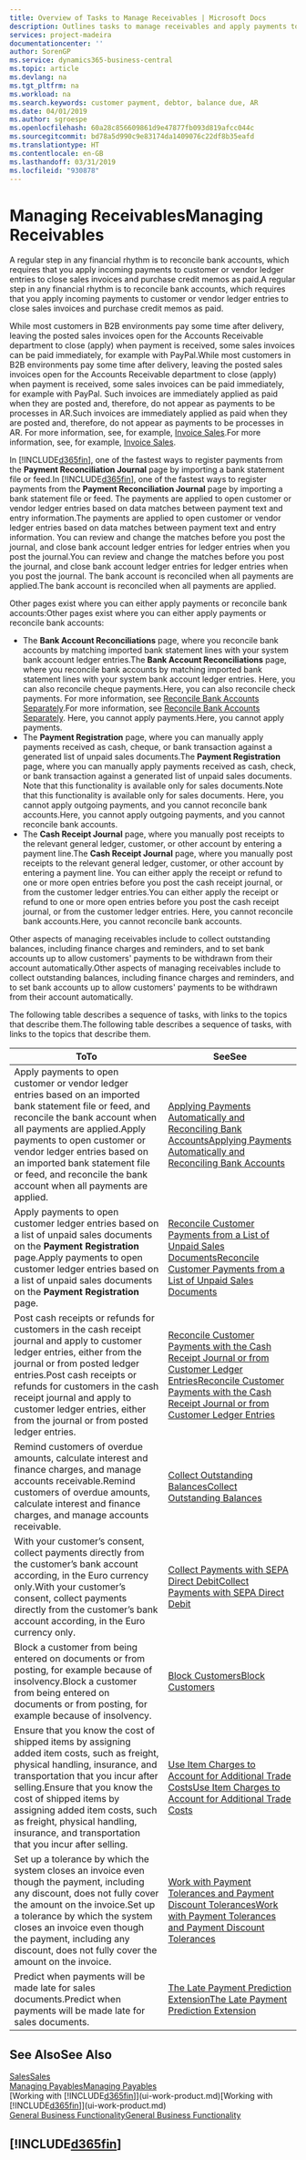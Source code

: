 ```yaml
---
title: Overview of Tasks to Manage Receivables | Microsoft Docs
description: Outlines tasks to manage receivables and apply payments to customer or vendor ledger entries.
services: project-madeira
documentationcenter: ''
author: SorenGP
ms.service: dynamics365-business-central
ms.topic: article
ms.devlang: na
ms.tgt_pltfrm: na
ms.workload: na
ms.search.keywords: customer payment, debtor, balance due, AR
ms.date: 04/01/2019
ms.author: sgroespe
ms.openlocfilehash: 60a28c856609861d9e47877fb093d819afcc044c
ms.sourcegitcommit: bd78a5d990c9e83174da1409076c22df8b35eafd
ms.translationtype: HT
ms.contentlocale: en-GB
ms.lasthandoff: 03/31/2019
ms.locfileid: "930878"
---
```

# <a name="managing-receivables"></a><span data-ttu-id="2aab4-103">Managing Receivables</span><span class="sxs-lookup"><span data-stu-id="2aab4-103">Managing Receivables</span></span>
<span data-ttu-id="2aab4-104">A regular step in any financial rhythm is to reconcile bank accounts, which requires that you apply incoming payments to customer or vendor ledger entries to close sales invoices and purchase credit memos as paid.</span><span class="sxs-lookup"><span data-stu-id="2aab4-104">A regular step in any financial rhythm is to reconcile bank accounts, which requires that you apply incoming payments to customer or vendor ledger entries to close sales invoices and purchase credit memos as paid.</span></span>

<span data-ttu-id="2aab4-105">While most customers in B2B environments pay some time after delivery, leaving the posted sales invoices open for the Accounts Receivable department to close (apply) when payment is received, some sales invoices can be paid immediately, for example with PayPal.</span><span class="sxs-lookup"><span data-stu-id="2aab4-105">While most customers in B2B environments pay some time after delivery, leaving the posted sales invoices open for the Accounts Receivable department to close (apply) when payment is received, some sales invoices can be paid immediately, for example with PayPal.</span></span> <span data-ttu-id="2aab4-106">Such invoices are immediately applied as paid when they are posted and, therefore, do not appear as payments to be processes in AR.</span><span class="sxs-lookup"><span data-stu-id="2aab4-106">Such invoices are immediately applied as paid when they are posted and, therefore, do not appear as payments to be processes in AR.</span></span> <span data-ttu-id="2aab4-107">For more information, see, for example, [Invoice Sales](sales-how-invoice-sales.md).</span><span class="sxs-lookup"><span data-stu-id="2aab4-107">For more information, see, for example, [Invoice Sales](sales-how-invoice-sales.md).</span></span>  

<span data-ttu-id="2aab4-108">In [!INCLUDE[d365fin](includes/d365fin_md.md)], one of the fastest ways to register payments from the **Payment Reconciliation Journal** page by importing a bank statement file or feed.</span><span class="sxs-lookup"><span data-stu-id="2aab4-108">In [!INCLUDE[d365fin](includes/d365fin_md.md)], one of the fastest ways to register payments from the **Payment Reconciliation Journal** page by importing a bank statement file or feed.</span></span> <span data-ttu-id="2aab4-109">The payments are applied to open customer or vendor ledger entries based on data matches between payment text and entry information.</span><span class="sxs-lookup"><span data-stu-id="2aab4-109">The payments are applied to open customer or vendor ledger entries based on data matches between payment text and entry information.</span></span> <span data-ttu-id="2aab4-110">You can review and change the matches before you post the journal, and close bank account ledger entries for ledger entries when you post the journal.</span><span class="sxs-lookup"><span data-stu-id="2aab4-110">You can review and change the matches before you post the journal, and close bank account ledger entries for ledger entries when you post the journal.</span></span> <span data-ttu-id="2aab4-111">The bank account is reconciled when all payments are applied.</span><span class="sxs-lookup"><span data-stu-id="2aab4-111">The bank account is reconciled when all payments are applied.</span></span>

<span data-ttu-id="2aab4-112">Other pages exist where you can either apply payments or reconcile bank accounts:</span><span class="sxs-lookup"><span data-stu-id="2aab4-112">Other pages exist where you can either apply payments or reconcile bank accounts:</span></span>

* <span data-ttu-id="2aab4-113">The **Bank Account Reconciliations** page, where you reconcile bank accounts by matching imported bank statement lines with your system bank account ledger entries.</span><span class="sxs-lookup"><span data-stu-id="2aab4-113">The **Bank Account Reconciliations** page, where you reconcile bank accounts by matching imported bank statement lines with your system bank account ledger entries.</span></span> <span data-ttu-id="2aab4-114">Here, you can also reconcile cheque payments.</span><span class="sxs-lookup"><span data-stu-id="2aab4-114">Here, you can also reconcile check payments.</span></span> <span data-ttu-id="2aab4-115">For more information, see [Reconcile Bank Accounts Separately](bank-how-reconcile-bank-accounts-separately.md).</span><span class="sxs-lookup"><span data-stu-id="2aab4-115">For more information, see [Reconcile Bank Accounts Separately](bank-how-reconcile-bank-accounts-separately.md).</span></span> <span data-ttu-id="2aab4-116">Here, you cannot apply payments.</span><span class="sxs-lookup"><span data-stu-id="2aab4-116">Here, you cannot apply payments.</span></span>
* <span data-ttu-id="2aab4-117">The **Payment Registration** page, where you can manually apply payments received as cash, cheque, or bank transaction against a generated list of unpaid sales documents.</span><span class="sxs-lookup"><span data-stu-id="2aab4-117">The **Payment Registration** page, where you can manually apply payments received as cash, check, or bank transaction against a generated list of unpaid sales documents.</span></span> <span data-ttu-id="2aab4-118">Note that this functionality is available only for sales documents.</span><span class="sxs-lookup"><span data-stu-id="2aab4-118">Note that this functionality is available only for sales documents.</span></span> <span data-ttu-id="2aab4-119">Here, you cannot apply outgoing payments, and you cannot reconcile bank accounts.</span><span class="sxs-lookup"><span data-stu-id="2aab4-119">Here, you cannot apply outgoing payments, and you cannot reconcile bank accounts.</span></span>
* <span data-ttu-id="2aab4-120">The **Cash Receipt Journal** page, where you manually post receipts to the relevant general ledger, customer, or other account by entering a payment line.</span><span class="sxs-lookup"><span data-stu-id="2aab4-120">The **Cash Receipt Journal** page, where you manually post receipts to the relevant general ledger, customer, or other account by entering a payment line.</span></span> <span data-ttu-id="2aab4-121">You can either apply the receipt or refund to one or more open entries before you post the cash receipt journal, or from the customer ledger entries.</span><span class="sxs-lookup"><span data-stu-id="2aab4-121">You can either apply the receipt or refund to one or more open entries before you post the cash receipt journal, or from the customer ledger entries.</span></span> <span data-ttu-id="2aab4-122">Here, you cannot reconcile bank accounts.</span><span class="sxs-lookup"><span data-stu-id="2aab4-122">Here, you cannot reconcile bank accounts.</span></span>  

<span data-ttu-id="2aab4-123">Other aspects of managing receivables include to collect outstanding balances, including finance charges and reminders, and to set bank accounts up to allow customers' payments to be withdrawn from their account automatically.</span><span class="sxs-lookup"><span data-stu-id="2aab4-123">Other aspects of managing receivables include to collect outstanding balances, including finance charges and reminders, and to set bank accounts up to allow customers' payments to be withdrawn from their account automatically.</span></span>

<span data-ttu-id="2aab4-124">The following table describes a sequence of tasks, with links to the topics that describe them.</span><span class="sxs-lookup"><span data-stu-id="2aab4-124">The following table describes a sequence of tasks, with links to the topics that describe them.</span></span>  

| <span data-ttu-id="2aab4-125">To</span><span class="sxs-lookup"><span data-stu-id="2aab4-125">To</span></span> | <span data-ttu-id="2aab4-126">See</span><span class="sxs-lookup"><span data-stu-id="2aab4-126">See</span></span> |
| --- | --- |
| <span data-ttu-id="2aab4-127">Apply payments to open customer or vendor ledger entries based on an imported bank statement file or feed, and reconcile the bank account when all payments are applied.</span><span class="sxs-lookup"><span data-stu-id="2aab4-127">Apply payments to open customer or vendor ledger entries based on an imported bank statement file or feed, and reconcile the bank account when all payments are applied.</span></span> |[<span data-ttu-id="2aab4-128">Applying Payments Automatically and Reconciling Bank Accounts</span><span class="sxs-lookup"><span data-stu-id="2aab4-128">Applying Payments Automatically and Reconciling Bank Accounts</span></span>](receivables-apply-payments-auto-reconcile-bank-accounts.md) |
| <span data-ttu-id="2aab4-129">Apply payments to open customer ledger entries based on a list of unpaid sales documents on the **Payment Registration** page.</span><span class="sxs-lookup"><span data-stu-id="2aab4-129">Apply payments to open customer ledger entries based on a list of unpaid sales documents on the **Payment Registration** page.</span></span> |[<span data-ttu-id="2aab4-130">Reconcile Customer Payments from a List of Unpaid Sales Documents</span><span class="sxs-lookup"><span data-stu-id="2aab4-130">Reconcile Customer Payments from a List of Unpaid Sales Documents</span></span>](receivables-how-reconcile-customer-payments-list-unpaid-sales-documents.md) |
| <span data-ttu-id="2aab4-131">Post cash receipts or refunds for customers in the cash receipt journal and apply to customer ledger entries, either from the journal or from posted ledger entries.</span><span class="sxs-lookup"><span data-stu-id="2aab4-131">Post cash receipts or refunds for customers in the cash receipt journal and apply to customer ledger entries, either from the journal or from posted ledger entries.</span></span> |[<span data-ttu-id="2aab4-132">Reconcile Customer Payments with the Cash Receipt Journal or from Customer Ledger Entries</span><span class="sxs-lookup"><span data-stu-id="2aab4-132">Reconcile Customer Payments with the Cash Receipt Journal or from Customer Ledger Entries</span></span>](receivables-how-apply-sales-transactions-manually.md) |
| <span data-ttu-id="2aab4-133">Remind customers of overdue amounts, calculate interest and finance charges, and manage accounts receivable.</span><span class="sxs-lookup"><span data-stu-id="2aab4-133">Remind customers of overdue amounts, calculate interest and finance charges, and manage accounts receivable.</span></span> |[<span data-ttu-id="2aab4-134">Collect Outstanding Balances</span><span class="sxs-lookup"><span data-stu-id="2aab4-134">Collect Outstanding Balances</span></span>](receivables-collect-outstanding-balances.md) |
|<span data-ttu-id="2aab4-135">With your customer’s consent, collect payments directly from the customer’s bank account according, in the Euro currency only.</span><span class="sxs-lookup"><span data-stu-id="2aab4-135">With your customer’s consent, collect payments directly from the customer’s bank account according, in the Euro currency only.</span></span>|[<span data-ttu-id="2aab4-136">Collect Payments with SEPA Direct Debit</span><span class="sxs-lookup"><span data-stu-id="2aab4-136">Collect Payments with SEPA Direct Debit</span></span>](finance-collect-payments-with-sepa-direct-debit.md)|
|<span data-ttu-id="2aab4-137">Block a customer from being entered on documents or from posting, for example because of insolvency.</span><span class="sxs-lookup"><span data-stu-id="2aab4-137">Block a customer from being entered on documents or from posting, for example because of insolvency.</span></span>|[<span data-ttu-id="2aab4-138">Block Customers</span><span class="sxs-lookup"><span data-stu-id="2aab4-138">Block Customers</span></span>](receivables-how-block-customers.md)|
|<span data-ttu-id="2aab4-139">Ensure that you know the cost of shipped items by assigning added item costs, such as freight, physical handling, insurance, and transportation that you incur after selling.</span><span class="sxs-lookup"><span data-stu-id="2aab4-139">Ensure that you know the cost of shipped items by assigning added item costs, such as freight, physical handling, insurance, and transportation that you incur after selling.</span></span>|[<span data-ttu-id="2aab4-140">Use Item Charges to Account for Additional Trade Costs</span><span class="sxs-lookup"><span data-stu-id="2aab4-140">Use Item Charges to Account for Additional Trade Costs</span></span>](payables-how-assign-item-charges.md)|
|<span data-ttu-id="2aab4-141">Set up a tolerance by which the system closes an invoice even though the payment, including any discount, does not fully cover the amount on the invoice.</span><span class="sxs-lookup"><span data-stu-id="2aab4-141">Set up a tolerance by which the system closes an invoice even though the payment, including any discount, does not fully cover the amount on the invoice.</span></span>|[<span data-ttu-id="2aab4-142">Work with Payment Tolerances and Payment Discount Tolerances</span><span class="sxs-lookup"><span data-stu-id="2aab4-142">Work with Payment Tolerances and Payment Discount Tolerances</span></span>](finance-payment-tolerance-and-payment-discount-tolerance.md)|
| <span data-ttu-id="2aab4-143">Predict when payments will be made late for sales documents.</span><span class="sxs-lookup"><span data-stu-id="2aab4-143">Predict when payments will be made late for sales documents.</span></span> | [<span data-ttu-id="2aab4-144">The Late Payment Prediction Extension</span><span class="sxs-lookup"><span data-stu-id="2aab4-144">The Late Payment Prediction Extension</span></span>](ui-extensions-late-payment-prediction.md) |
## <a name="see-also"></a><span data-ttu-id="2aab4-145">See Also</span><span class="sxs-lookup"><span data-stu-id="2aab4-145">See Also</span></span>
[<span data-ttu-id="2aab4-146">Sales</span><span class="sxs-lookup"><span data-stu-id="2aab4-146">Sales</span></span>](sales-manage-sales.md)  
[<span data-ttu-id="2aab4-147">Managing Payables</span><span class="sxs-lookup"><span data-stu-id="2aab4-147">Managing Payables</span></span>](payables-manage-payables.md)  
<span data-ttu-id="2aab4-148">[Working with [!INCLUDE[d365fin](includes/d365fin_md.md)]](ui-work-product.md)</span><span class="sxs-lookup"><span data-stu-id="2aab4-148">[Working with [!INCLUDE[d365fin](includes/d365fin_md.md)]](ui-work-product.md)</span></span>  
[<span data-ttu-id="2aab4-149">General Business Functionality</span><span class="sxs-lookup"><span data-stu-id="2aab4-149">General Business Functionality</span></span>](ui-across-business-areas.md)

## [!INCLUDE[d365fin](includes/free_trial_md.md)]  
